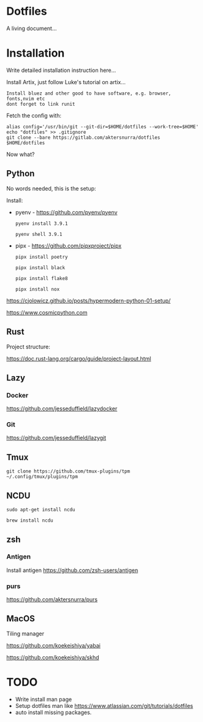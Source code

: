# Dotfiles

A living document...

# Installation

Write detailed installation instruction here...

Install Artix, just follow Luke's tutorial on artix...

```
Install bluez and other good to have software, e.g. browser, fonts,nvim etc
dont forget to link runit
```

Fetch the config with:

```
alias config='/usr/bin/git --git-dir=$HOME/dotfiles --work-tree=$HOME'
echo "dotfiles" >> .gitignore
git clone --bare https://gitlab.com/aktersnurra/dotfiles $HOME/dotfiles
```

Now what?



## Python

No words needed, this is the setup:


Install:

* pyenv - https://github.com/pyenv/pyenv

    ```
    pyenv install 3.9.1
    
    pyenv shell 3.9.1
    ```

* pipx - https://github.com/pipxproject/pipx
  
    ```
    pipx install poetry

    pipx install black

    pipx install flake8

    pipx install nox 
    ```

https://cjolowicz.github.io/posts/hypermodern-python-01-setup/

https://www.cosmicpython.com

## Rust

Project structure:

https://doc.rust-lang.org/cargo/guide/project-layout.html

## Lazy

### Docker

https://github.com/jesseduffield/lazydocker

### Git

https://github.com/jesseduffield/lazygit

## Tmux

```
git clone https://github.com/tmux-plugins/tpm ~/.config/tmux/plugins/tpm
```

## NCDU

`sudo apt-get install ncdu`

`brew install ncdu`

## zsh

### Antigen

Install antigen https://github.com/zsh-users/antigen

### purs

https://github.com/aktersnurra/purs

## MacOS

Tiling manager

https://github.com/koekeishiya/yabai

https://github.com/koekeishiya/skhd

# TODO
* Write install man page
* Setup dotfiles man like https://www.atlassian.com/git/tutorials/dotfiles 
* auto install missing packages. 

